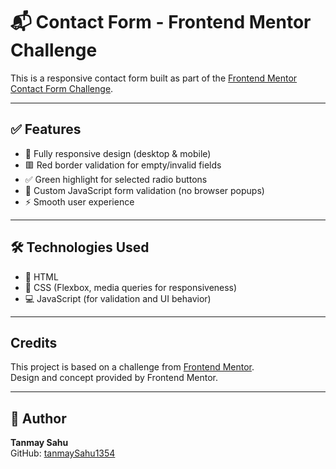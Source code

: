 # 📬 Contact Form - Frontend Mentor Challenge

This is a responsive contact form built as part of the [Frontend Mentor Contact Form Challenge](https://www.frontendmentor.io/challenges/contact-form--G-hYlqKJj).

---

## ✅ Features

- 📱 Fully responsive design (desktop & mobile)
- 🟥 Red border validation for empty/invalid fields
- ✅ Green highlight for selected radio buttons
- 🧠 Custom JavaScript form validation (no browser popups)
- ⚡ Smooth user experience

---

## 🛠 Technologies Used

- 📝 HTML
- 🎨 CSS (Flexbox, media queries for responsiveness)
- 💻 JavaScript (for validation and UI behavior)

---

##  Credits

This project is based on a challenge from [Frontend Mentor](https://www.frontendmentor.io/).  
Design and concept provided by Frontend Mentor.

---

## 👤 Author

**Tanmay Sahu**  
GitHub: [tanmaySahu1354](https://github.com/tanmaySahu1354)
